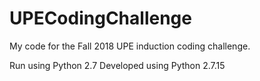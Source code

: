 # UPECodingChallenge
My code for the Fall 2018 UPE induction coding challenge.

Run using Python 2.7
Developed using Python 2.7.15
